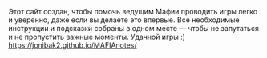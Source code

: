 Этот сайт создан, чтобы помочь ведущим Мафии проводить игры легко и уверенно, даже если вы делаете это впервые. Все необходимые инструкции и подсказки собраны в одном месте — чтобы не запутаться и не пропустить важные моменты.
Удачной игры :)
https://jonibak2.github.io/MAFIAnotes/
